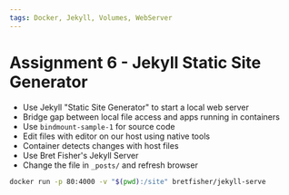 ```yaml
---
tags: Docker, Jekyll, Volumes, WebServer
---
```


# Assignment 6 - Jekyll Static Site Generator

- Use Jekyll "Static Site Generator" to start a local web server
- Bridge gap between local file access and apps running in containers
- Use `bindmount-sample-1` for source code
- Edit files with editor on our host using native tools
- Container detects changes with host files
- Use Bret Fisher's Jekyll Server
- Change the file in `_posts/` and refresh browser

```bash
docker run -p 80:4000 -v "$(pwd):/site" bretfisher/jekyll-serve
```
